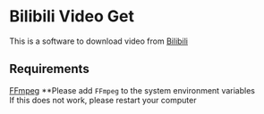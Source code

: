 # Bilibili Video Get
This is a software to download video from [Bilibili](https://www.bilibili.com/)

## Requirements
[FFmpeg](https://ffmpeg.org/)
**Please add `FFmpeg` to the system environment variables  
If this does not work, please restart your computer